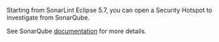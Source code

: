 Starting from SonarLint Eclipse 5.7, you can open a Security Hotspot to investigate from SonarQube.

See SonarQube [documentation](https://docs.sonarqube.org/latest/user-guide/security-hotspots/) for more details.